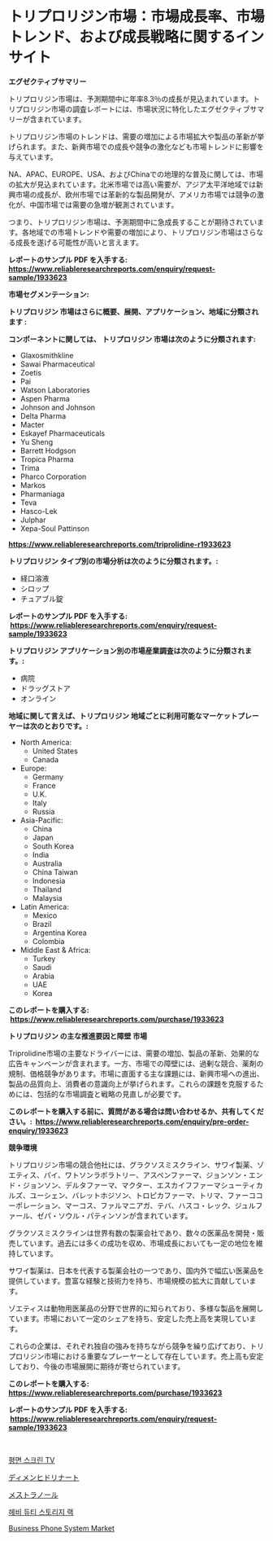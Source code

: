 <p><h1>トリプロリジン市場：市場成長率、市場トレンド、および成長戦略に関するインサイト</h1></p><p><strong>エグゼクティブサマリー</strong></p>
<p><p>トリプロリジン市場は、予測期間中に年率8.3％の成長が見込まれています。トリプロリジン市場の調査レポートには、市場状況に特化したエグゼクティブサマリーが含まれています。</p><p>トリプロリジン市場のトレンドは、需要の増加による市場拡大や製品の革新が挙げられます。また、新興市場での成長や競争の激化なども市場トレンドに影響を与えています。</p><p>NA、APAC、EUROPE、USA、およびChinaでの地理的な普及に関しては、市場の拡大が見込まれています。北米市場では高い需要が、アジア太平洋地域では新興市場の成長が、欧州市場では革新的な製品開発が、アメリカ市場では競争の激化が、中国市場では需要の急増が観測されています。</p><p>つまり、トリプロリジン市場は、予測期間中に急成長することが期待されています。各地域での市場トレンドや需要の増加により、トリプロリジン市場はさらなる成長を遂げる可能性が高いと言えます。</p></p>
<p><strong>レポートのサンプル PDF を入手する: <a href="https://www.reliableresearchreports.com/enquiry/request-sample/1933623">https://www.reliableresearchreports.com/enquiry/request-sample/1933623</a></strong></p>
<p><strong>市場セグメンテーション:</strong></p>
<p><strong> トリプロリジン 市場はさらに概要、展開、アプリケーション、地域に分類されます :</strong></p>
<p><strong>コンポーネントに関しては、 トリプロリジン 市場は次のように分類されます: &nbsp;</strong></p>
<p><ul><li>Glaxosmithkline</li><li>Sawai Pharmaceutical</li><li>Zoetis</li><li>Pai</li><li>Watson Laboratories</li><li>Aspen Pharma</li><li>Johnson and Johnson</li><li>Delta Pharma</li><li>Macter</li><li>Eskayef Pharmaceuticals</li><li>Yu Sheng</li><li>Barrett Hodgson</li><li>Tropica Pharma</li><li>Trima</li><li>Pharco Corporation</li><li>Markos</li><li>Pharmaniaga</li><li>Teva</li><li>Hasco-Lek</li><li>Julphar</li><li>Xepa-Soul Pattinson</li></ul></p>
<p><strong><a href="https://www.reliableresearchreports.com/triprolidine-r1933623">https://www.reliableresearchreports.com/triprolidine-r1933623</a></strong></p>
<p><strong> トリプロリジン タイプ別の市場分析は次のように分類されます。:</strong></p>
<p><ul><li>経口溶液</li><li>シロップ</li><li>チュアブル錠</li></ul></p>
<p><strong>レポートのサンプル PDF を入手する: &nbsp;<a href="https://www.reliableresearchreports.com/enquiry/request-sample/1933623">https://www.reliableresearchreports.com/enquiry/request-sample/1933623</a></strong></p>
<p><strong> トリプロリジン アプリケーション別の市場産業調査は次のように分類されます。:</strong></p>
<p><ul><li>病院</li><li>ドラッグストア</li><li>オンライン</li></ul></p>
<p><strong>地域に関して言えば、トリプロリジン 地域ごとに利用可能なマーケットプレーヤーは次のとおりです。:</strong></p>
<p><ul>
    <li>
        North America:
        <ul>
            <li>United States</li>
            <li>Canada</li>
        </ul>
    </li>
    <li>
        Europe:
        <ul>
            <li>Germany</li>
            <li>France</li>
            <li>U.K.</li>
            <li>Italy</li>
            <li>Russia</li>
        </ul>
    </li>
    <li>
        Asia-Pacific:
        <ul>
            <li>China</li>
            <li>Japan</li>
            <li>South Korea</li>
            <li>India</li>
            <li>Australia</li>
            <li>China Taiwan</li>
            <li>Indonesia</li>
            <li>Thailand</li>
            <li>Malaysia</li>
        </ul>
    </li>
    <li>
        Latin America:
        <ul>
            <li>Mexico</li>
            <li>Brazil</li>
            <li>Argentina Korea</li>
            <li>Colombia</li>
        </ul>
    </li>
    <li>
        Middle East & Africa:
        <ul>
            <li>Turkey</li>
            <li>Saudi</li>
            <li>Arabia</li>
            <li>UAE</li>
            <li>Korea</li>
        </ul>
    </li>
    </ul></p>
<p><strong>このレポートを購入する: &nbsp;<a href="https://www.reliableresearchreports.com/purchase/1933623">https://www.reliableresearchreports.com/purchase/1933623</a></strong></p>
<p><strong>トリプロリジン の主な推進要因と障壁 市場</strong></p>
<p><p>Triprolidine市場の主要なドライバーには、需要の増加、製品の革新、効果的な広告キャンペーンが含まれます。一方、市場での障壁には、過剰な競合、薬剤の規制、価格競争があります。市場に直面する主な課題には、新興市場への進出、製品の品質向上、消費者の意識向上が挙げられます。これらの課題を克服するためには、包括的な市場調査と戦略の見直しが必要です。</p></p>
<p><strong>このレポートを購入する前に、質問がある場合は問い合わせるか、共有してください。:&nbsp; <a href="https://www.reliableresearchreports.com/enquiry/pre-order-enquiry/1933623">https://www.reliableresearchreports.com/enquiry/pre-order-enquiry/1933623</a></strong></p>
<p><strong>競争環境</strong></p>
<p><p>トリプロリジン市場の競合他社には、グラクソスミスクライン、サワイ製薬、ゾエティス、パイ、ワトソンラボラトリー、アスペンファーマ、ジョンソン・エンド・ジョンソン、デルタファーマ、マクター、エスカイフファーマシューティカルズ、ユーシェン、バレットホジソン、トロピカファーマ、トリマ、ファーココーポレーション、マーコス、ファルマニアガ、テバ、ハスコ・レック、ジュルファール、ゼパ・ソウル・パティンソンが含まれています。</p><p>グラクソスミスクラインは世界有数の製薬会社であり、数々の医薬品を開発・販売しています。過去には多くの成功を収め、市場成長においても一定の地位を維持しています。</p><p>サワイ製薬は、日本を代表する製薬会社の一つであり、国内外で幅広い医薬品を提供しています。豊富な経験と技術力を持ち、市場規模の拡大に貢献しています。</p><p>ゾエティスは動物用医薬品の分野で世界的に知られており、多様な製品を展開しています。市場において一定のシェアを持ち、安定した売上高を実現しています。</p><p>これらの企業は、それぞれ独自の強みを持ちながら競争を繰り広げており、トリプロリジン市場における重要なプレーヤーとして存在しています。売上高も安定しており、今後の市場展開に期待が寄せられています。</p></p>
<p><strong>このレポートを購入する: &nbsp; <a href="https://www.reliableresearchreports.com/purchase/1933623">https://www.reliableresearchreports.com/purchase/1933623</a></strong></p>
<p><strong>レポートのサンプル PDF を入手する: &nbsp;<a href="https://www.reliableresearchreports.com/enquiry/request-sample/1933623">https://www.reliableresearchreports.com/enquiry/request-sample/1933623</a></strong><strong></strong></p>
<p>&nbsp;</p>
<p><p><a href="https://github.com/JackieFauhey9089475/Market-Research-Report-List-1/blob/main/450607618450.md">평면 스크린 TV</a></p><p><a href="https://github.com/oqoeusbvpadwjs08/Market-Research-Report-List-1/blob/main/396090620207.md">ディメンヒドリナート</a></p><p><a href="https://github.com/AaronVargas43/Market-Research-Report-List-1/blob/main/667372920208.md">メストラノール</a></p><p><a href="https://github.com/Howaoole34545/Market-Research-Report-List-1/blob/main/149215518449.md">헤비 듀티 스토리지 랙</a></p><p><a href="https://github.com/julyju69/Market-Research-Report-List-2/blob/main/business-phone-system-market.md">Business Phone System Market</a></p></p>